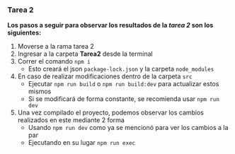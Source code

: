 ### Tarea 2

**Los pasos a seguir para observar los resultados de la *tarea 2* son los siguientes:**

1. Moverse a la rama tarea 2
2. Ingresar a la carpeta **Tarea2** desde la terminal
3. Correr el comando `npm i`
    - Esto creará el json `package-lock.json` y la carpeta `node_modules`
4. En caso de realizar modificaciones dentro de la carpeta `src`
    - Ejecutar `npm run build` o `npm run build:dev` para actualizar estos mismos
    - Si se modificará de forma constante, se recomienda usar `npm run dev`
5. Una vez compilado el proyecto, podemos observar los cambios realizados en este mediante 2 forma
    - Usando `npm run dev` como ya se mencionó para ver los cambios a la par
    - Ejecutando en su lugar `npm run exec`





